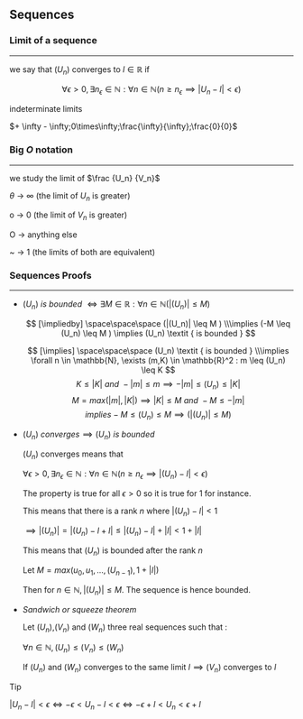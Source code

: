 

## Sequences 

### Limit of a sequence

---

we say that $(U_n)$ converges to $l \in \mathbb{R}$ if

$$ \forall \epsilon > 0, \exists n_\epsilon \in \mathbb{N} : \forall n \in \mathbb{N} (n \geq n_\epsilon \implies |U_n - l| < \epsilon ) $$

indeterminate limits

$+ \infty - \infty;0\times\infty;\frac{\infty}{\infty};\frac{0}{0}$

### **Big _O_ notation**

---

we study the limit of $\frac {U_n} {V_n}$

$\theta$ → $\infty$ (the limit of $U_n$ is greater)

o → 0 (the limit of $V_n$ is greater)

O → anything else

~ → 1 (the limits of both are equivalent)

### Sequences Proofs

---

- $(U_n) \textit { is bounded } \iff \exists M \in \mathbb{R} : \forall n \in \mathbb{N} (|(U_n)| \leq M )$
    
    $$ [\impliedby] \space\space\space (|(U_n)| \leq M ) \\\implies (-M \leq (U_n) \leq M ) \implies (U_n) \textit { is bounded } $$
    
    $$ [\implies] \space\space\space (U_n) \textit { is bounded } \\\implies \forall n \in \mathbb{N}, \exists (m,K) \in \mathbb{R}^2 : m \leq (U_n) \leq K $$$$ K \leq |K| \textit { and } -|m| \leq m \implies -|m| \leq (U_n) \leq |K| $$$$M = max(|m|,|K|) \implies |K| \leq M \textit { and } -M \leq -|m| $$ $$implies -M \leq (U_n) \leq M \implies (|(U_n)| \leq M ) $$
    
- $(U_n) \textit { converges} \implies (U_n) \textit { is bounded}$
    
    $(U_n)$ converges means that
    
    $\forall \epsilon > 0, \exists n_\epsilon \in \mathbb{N} : \forall n \in \mathbb{N} (n \geq n_\epsilon \implies |(U_n) - l| < \epsilon )$
    
    The property is true for all $\epsilon > 0$ so it is true for 1 for instance.
    
    This means that there is a rank _n_ where $|(U_n) - l| < 1$
    
    $\implies |(U_n)| = |(U_n) - l + l| \leq |(U_n) - l| + |l| < 1 + |l|$
    
    This means that $(U_n)$ is bounded after the rank _n_
    
    Let $M = max(u_0,u_1,...,(U_{n-1}),1+|l|)$
    
    Then for $n \in \mathbb{N}, |(U_n)| \leq M$. The sequence is hence bounded.
    
- $\textit {Sandwich or squeeze theorem}$
    
    $\text {Let }(U_n)\text {,} (V_n)\text { and } (W_n)\text { three real sequences such that :}$
    
    $\forall n \in \mathbb{N}, (U_n) \leq (V_n) \leq (W_n)$
    
    $\text {If }(U_n) \text{ and } (W_n)\text { converges to the same limit } \textit {l} \implies (V_n) \text{ converges to } \textit {l}$
    
	
> [!tip] 
> $|U_n - l| < \epsilon \iff -\epsilon < U_n - l < \epsilon \iff -\epsilon + l< U_n < \epsilon + l$